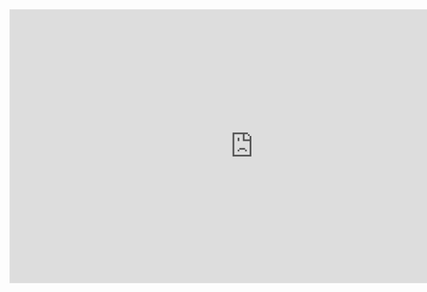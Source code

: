 <iframe width="853" height="480" src="https://www.youtube.com/embed/kDsP_zXWM60" frameborder="0" allow="accelerometer; autoplay; clipboard-write; encrypted-media; gyroscope; picture-in-picture" allowfullscreen></iframe>
